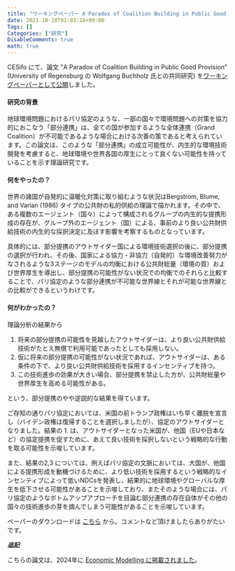 ```yaml
---
title: "ワーキングペーパー A Paradox of Coalition Building in Public Good Provision を公開しました"
date: 2021-10-18T01:03:18+09:00
Tags: []
Categories: ["研究"]
DisableComments: true
math: true
---
```


CESifo にて、論文 "A Paradox of Coalition Building in Public Good Provision" (University of Regensburg の Wolfgang Buchholz 氏との共同研究) を[ワーキングペーパーとして公開](https://www.cesifo.org/node/65747)しました。

#### 研究の背景

地球環境問題におけるパリ協定のような、一部の国々で環境問題への対策を協力的におこなう「部分連携」は、<!--more-->全ての国が参加するような全体連携（Grand Coalition）が不可能であるような場合における次善の策であると考えられています。この論文は、このような「部分連携」の成立可能性が、内生的な環境技術開発を考慮すると、地球環境や世界各国の厚生にとって良くない可能性を持っていることを示す理論研究です。

#### 何をやったの？

世界の諸国が自発的に温暖化対策に取り組むような状況はBergstrom, Blume, and Varian (1986) タイプの公共財の私的供給の理論で描かれます。その中で、ある複数のエージェント（国々）によって構成されるグループの内生的な提携形成の存在が、グループ外のエージェント（国）による、事前のより良い公共財供給技術の内生的な採択決定に及ぼす影響を考察するものとなっています。

具体的には、部分提携のアウトサイダー国による環境技術選択の後に、部分提携の選択が行われ、その後、国家による協力・非協力（自発的）な環境改善努力がなされるような3ステージのモデルの均衡における公共財総量（環境の質）および世界厚生を導出し、部分提携の可能性がない状況での均衡でのそれらと比較することで、パリ協定のような部分連携が不可能な世界線とそれが可能な世界線との比較ができるというわけです。

#### 何がわかったの？

理論分析の結果から

1. 将来の部分提携の可能性を見越したアウトサイダーは、より良い公共財供給技術がたとえ無償で利用可能であったとしても採用しない。
2. 仮に将来の部分提携の可能性がない状況であれば、アウトサイダーは、ある条件の下で、より良い公共財供給技術を採用するインセンティブを持つ。
3. この技術進歩の効果が大きい場合、部分提携を禁止した方が、公共財総量や世界厚生を高める可能性がある。

という、部分提携のやや逆説的な結果を得ています。

ご存知の通りパリ協定においては、米国の前トランプ政権はいち早く離脱を宣言し（バイデン政権は復帰することを選択しましたが）、協定のアウトサイダーとなりました。結果の 1. は、アウトサイダーとなった米国が、他国（EUや日本など）の協定提携を促すために、あえて良い技術を採択しないという戦略的な行動を取る可能性を示唆しています。

また、結果の2,3 については、例えばパリ協定の文脈においては、大国が、他国による提携形成を動機づけるために、より低い技術を採用するという戦略的なインセンティブによって低いNDCsを発表し、結果的に地球環境やグローバルな厚生を低下させる可能性があることを示唆しており、またそのような場合には、パリ協定のようなボトムアップアプローチを目論む部分連携の存在自体がその他の国々の技術進歩の芽を摘んでしまう可能性があることを示唆しています。

ペーパーのダウンロードは [こちら](https://www.cesifo.org/node/65747) から。コメントなど頂けましたらありがたいです。

***追記***

こちらの論文は、2024年に [Economic Modelling に掲載されました](https://doi.org/10.1016/j.econmod.2024.106722)。
